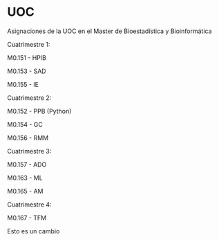 # UOC
Asignaciones de la UOC en el Master de Bioestadística y Bioinformática

Cuatrimestre 1:

M0.151 - HPIB 

M0.153 - SAD

M0.155 - IE

Cuatrimestre 2:

M0.152 - PPB (Python) 

M0.154 - GC

M0.156 - RMM

Cuatrimestre 3:

M0.157 - ADO

M0.163 - ML

M0.165 - AM

Cuatrimestre 4:

M0.167 - TFM



Esto es un cambio
